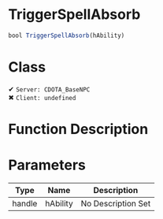 # TriggerSpellAbsorb
```js	
bool TriggerSpellAbsorb(hAbility)
```
# Class
✔ `Server: CDOTA_BaseNPC`  
✖ `Client: undefined`  

# Function Description

# Parameters
Type|Name|Description
--|--|--
handle|hAbility|No Description Set

